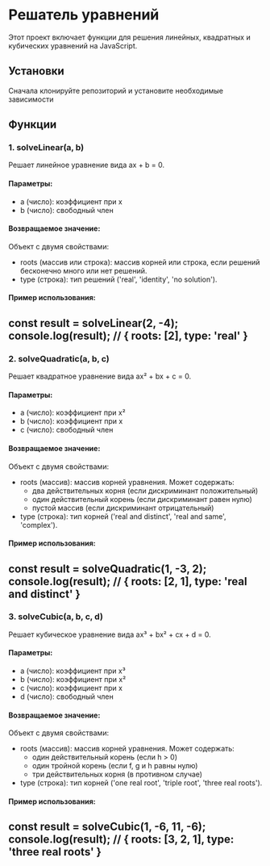 # Решатель уравнений

Этот проект включает функции для решения линейных, квадратных и кубических уравнений на JavaScript.

## Установки

Сначала клонируйте репозиторий и установите необходимые зависимости

## Функции

### 1. solveLinear(a, b)

Решает линейное уравнение вида ax + b = 0.

#### Параметры:
- a (число): коэффициент при x
- b (число): свободный член

#### Возвращаемое значение:
Объект с двумя свойствами:
- roots (массив или строка): массив корней или строка, если решений бесконечно много или нет решений.
- type (строка): тип решений ('real', 'identity', 'no solution').

#### Пример использования:
const result = solveLinear(2, -4);
console.log(result); // { roots: [2], type: 'real' }
---

### 2. solveQuadratic(a, b, c)

Решает квадратное уравнение вида ax² + bx + c = 0.

#### Параметры:
- a (число): коэффициент при x²
- b (число): коэффициент при x
- c (число): свободный член

#### Возвращаемое значение:
Объект с двумя свойствами:
- roots (массив): массив корней уравнения. Может содержать:
  - два действительных корня (если дискриминант положительный)
  - один действительный корень (если дискриминант равен нулю)
  - пустой массив (если дискриминант отрицательный)
- type (строка): тип корней ('real and distinct', 'real and same', 'complex').

#### Пример использования:
const result = solveQuadratic(1, -3, 2);
console.log(result); // { roots: [2, 1], type: 'real and distinct' }
---


### 3. solveCubic(a, b, c, d)

Решает кубическое уравнение вида ax³ + bx² + cx + d = 0.

#### Параметры:
- a (число): коэффициент при x³
- b (число): коэффициент при x²
- c (число): коэффициент при x
- d (число): свободный член

#### Возвращаемое значение:
Объект с двумя свойствами:
- roots (массив): массив корней уравнения. Может содержать:
  - один действительный корень (если h > 0)
  - один тройной корень (если f, g и h равны нулю)
  - три действительных корня (в противном случае)
- type (строка): тип корней ('one real root', 'triple root', 'three real roots').

#### Пример использования:
const result = solveCubic(1, -6, 11, -6);
console.log(result); // { roots: [3, 2, 1], type: 'three real roots' }
---
